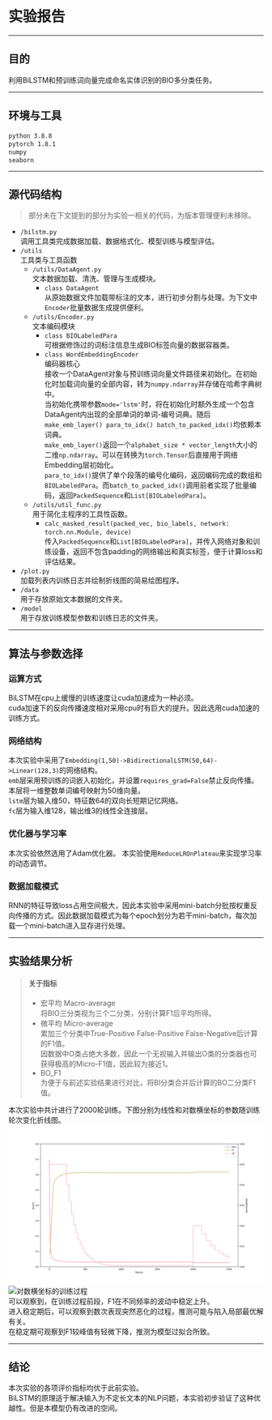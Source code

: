 # 实验报告  

-------------------------

## 目的   
利用BiLSTM和预训练词向量完成命名实体识别的BIO多分类任务。  

-------------
## 环境与工具  
```text  
python 3.8.8  
pytorch 1.8.1  
numpy  
seaborn  
```  
--------------
## 源代码结构  
> 部分未在下文提到的部分为实验一相关的代码，为版本管理便利未移除。
 - `/bilstm.py`  
   调用工具类完成数据加载、数据格式化、模型训练与模型评估。  
 - `/utils`   
   工具类与工具函数  
   - `/utils/DataAgent.py`  
     文本数据加载、清洗、管理与生成模块。  
     - `class DataAgent`  
       从原始数据文件加载带标注的文本，进行初步分割与处理。为下文中`Encoder`批量数据生成提供便利。  
   - `/utils/Encoder.py`  
     文本编码模块
     - `class BIOLabeledPara`  
       可根据修饰过的词标注信息生成BIO标签向量的数据容器类。  
     - `class WordEmbeddingEncoder`  
       编码器核心  
       接收一个DataAgent对象与预训练词向量文件路径来初始化。在初始化时加载词向量的全部内容，转为`numpy.ndarray`并存储在哈希字典树中。  
       当初始化携带参数`mode='lstm'`时，将在初始化时额外生成一个包含DataAgent内出现的全部单词的单词-编号词典。随后`make_emb_layer() para_to_idx() batch_to_packed_idx()`均依赖本词典。  
       `make_emb_layer()`返回一个`alphabet_size * vector_length`大小的二维`np.ndarray`。可以在转换为`torch.Tensor`后直接用于网络Embedding层初始化。  
       `para_to_idx()`提供了单个段落的编号化编码，返回编码完成的数组和`BIOLabeledPara`。而`batch_to_packed_idx()`调用前者实现了批量编码，返回`PackedSequence`和`List[BIOLabeledPara]`。  
   - `/utils/util_func.py`  
     用于简化主程序的工具性函数。  
     - `calc_masked_result(packed_vec, bio_labels, network: torch.nn.Module, device)`  
       传入`PackedSequence`和`List[BIOLabeledPara]`，并传入网络对象和训练设备，返回不包含padding的网络输出和真实标签，便于计算loss和评估结果。  
 - `/plot.py`  
   加载列表内训练日志并绘制折线图的简易绘图程序。  
 - `/data`  
   用于存放原始文本数据的文件夹。  
 - `/model`  
   用于存放训练模型参数和训练日志的文件夹。  
   
--------------------
## 算法与参数选择   
### 运算方式   
BiLSTM在cpu上缓慢的训练速度让cuda加速成为一种必须。   
cuda加速下的反向传播速度相对采用cpu时有巨大的提升。因此选用cuda加速的训练方式。  

### 网络结构
本次实验中采用了`Embedding(1,50)->BidirectionalLSTM(50,64)->Linear(128,3)`的网络结构。  
`emb`层采用预训练的词嵌入初始化，并设置`requires_grad=False`禁止反向传播。本层将一维整数单词编号映射为50维向量。  
`lstm`层为输入维50，特征数64的双向长短期记忆网络。  
`fc`层为输入维128，输出维3的线性全连接层。  

### 优化器与学习率  
本次实验依然选用了Adam优化器。
本实验使用`ReduceLROnPlateau`来实现学习率的动态调节。  

### 数据加载模式  
RNN的特征导致loss占用空间极大，因此本实验中采用mini-batch分批按权重反向传播的方式。因此数据加载模式为每个epoch划分为若干mini-batch，每次加载一个mini-batch进入显存进行处理。  

---------------
## 实验结果分析  
> #### 关于指标  
> - 宏平均 Macro-average  
>   将BIO三分类视为三个二分类，分别计算F1后平均所得。  
> - 微平均 Micro-average  
>   累加三个分类中True-Positive False-Positive False-Negative后计算的F1值。  
>   因数据中O类占绝大多数，因此一个无视输入并输出O类的分类器也可获得极高的Micro-F1值，因此较为接近1。  
> - BO_F1  
>   为便于与前述实验结果进行对比，将BI分类合并后计算的BO二分类F1值。

本次实验中共计进行了2000轮训练。下图分别为线性和对数横坐标的参数随训练轮次变化折线图。  
![训练过程](fig.png)  
![对数横坐标的训练过程](fig_log.png)  
可以观察到，在训练过程前段，F1在不同频率的波动中稳定上升。  
进入稳定期后，可以观察到数次表现突然恶化的过程，推测可能与陷入局部最优解有关。  
在稳定期可观察到F1较峰值有轻微下降，推测为模型过拟合所致。  

----------------
## 结论  
本次实验的各项评价指标均优于此前实验。  
BiLSTM的原理适于解决输入为不定长文本的NLP问题，本实验初步验证了这种优越性。但是本模型仍有改进的空间。  